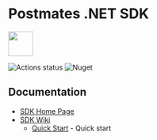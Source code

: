 # Postmates .NET SDK

<img src="https://raw.githubusercontent.com/loopieio/Postmates.NET/master/postmates-logo-1.png" height="50">

![Actions status](https://github.com/loopieio/Postmates.NET/workflows/Build%20and%20test/badge.svg)
![Nuget](https://img.shields.io/nuget/v/Postmates.NET.svg)

## Documentation

* [SDK Home Page](https://github.com/LoopieLLC/Postmates.NET)
* [SDK Wiki](https://github.com/LoopieLLC/Postmates.NET/wiki)
  * [Quick Start](https://github.com/LoopieLLC/Postmates.NET/wiki/Quick-Start) - Quick start
